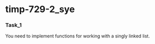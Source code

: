 # timp-729-2_sye

### Task_1
You need to implement functions for working with a singly linked list.
